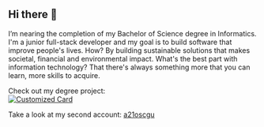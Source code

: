 ## Hi there 👋
I’m nearing the completion of my Bachelor of Science degree in Informatics. I'm a junior full-stack developer and my goal is to build software that improve people's lives. How? By building sustainable solutions that makes societal, financial and environmental impact. What's the best part with information technology? That there's always something more that you can learn, more skills to acquire.

Check out my degree project:\
[![Customized Card](https://github-readme-stats.vercel.app/api/pin?username=a21oscgu&repo=Examensarbete&title_color=589edd&icon_color=589edd&text_color=d6e7ff&bg_color=030314&border_color=85a4c0)](https://github.com/a21oscgu/Examensarbete)

Take a look at my second account: [a21oscgu](https://github.com/a21oscgu)
